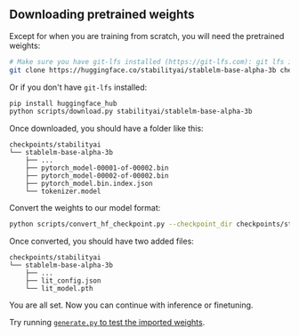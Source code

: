 ## Downloading pretrained weights

Except for when you are training from scratch, you will need the pretrained weights:

```bash
# Make sure you have git-lfs installed (https://git-lfs.com): git lfs install
git clone https://huggingface.co/stabilityai/stablelm-base-alpha-3b checkpoints/stabilityai/stablelm-base-alpha-3b
```

Or if you don't have `git-lfs` installed:

```bash
pip install huggingface_hub
python scripts/download.py stabilityai/stablelm-base-alpha-3b
```

Once downloaded, you should have a folder like this:

```text
checkpoints/stabilityai
└── stablelm-base-alpha-3b
    ├── ...
    ├── pytorch_model-00001-of-00002.bin
    ├── pytorch_model-00002-of-00002.bin
    ├── pytorch_model.bin.index.json
    └── tokenizer.model
```

Convert the weights to our model format:

```bash
python scripts/convert_hf_checkpoint.py --checkpoint_dir checkpoints/stabilityai/stablelm-base-alpha-3b
```

Once converted, you should have two added files:

```text
checkpoints/stabilityai
└── stablelm-base-alpha-3b
    ├── ...
    ├── lit_config.json
    └── lit_model.pth
```

You are all set. Now you can continue with inference or finetuning.

Try running [`generate.py` to test the imported weights](inference.md).
